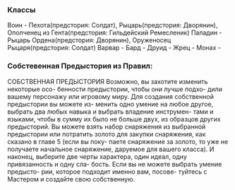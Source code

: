 ### Классы

Воин - Пехота(предстория: Солдат), Рыцарь(предстория: Дворянин), Ополченец из Гента(предстория: Гильдейский Ремесленик)
Паладин - Рыцарь Ордена(предстория: Дворянин), Оруженосец Рыцаря(предстория: Солдат)
Варвар -
Бард -
Друид -
Жрец -
Монах -

### Собстевенная Предыстория из Правил:

СОБСТВЕННАЯ ПРЕДЫСТОРИЯ
Возможно, вы захотите изменить некоторые осо-
бенности предыстории, чтобы они лучше подхо-
дили вашему персонажу или игровому миру. Для
создания собственной предыстории вы можете из-
менить одно умение на любое другое, выбрать два
любых навыка и выбрать владение инструмен-
тами и языками, чтобы в сумму их было не
больше двух, из образцов других предысторий. Вы
можете взять набор снаряжения из выбранной
предыстории или потратить золото для закупки
снаряжения, как сказано в главе 5 (если вы поку-
паете снаряжение за золото, то уже не
получаете начальное снаряжение,
даруемое для вашего класса). И
наконец, выберите две черты
характера, один идеал, одну
привязанность и одну сла-
бость. Если вы не можете
выбрать умение предысто-
рии, которое подходит
именно вам, посове-
туйтесь с Мастером
и создайте свою
собственную.
